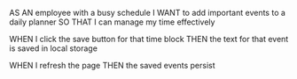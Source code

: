 AS AN employee with a busy schedule
I WANT to add important events to a daily planner
SO THAT I can manage my time effectively

WHEN I click the save button for that time block
THEN the text for that event is saved in local storage

WHEN I refresh the page
THEN the saved events persist